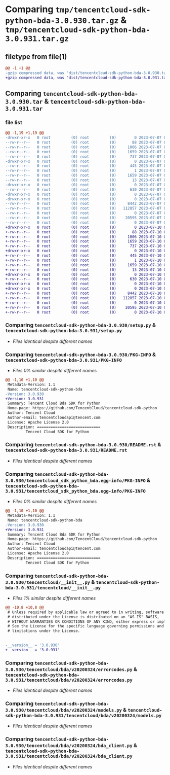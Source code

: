 # Comparing `tmp/tencentcloud-sdk-python-bda-3.0.930.tar.gz` & `tmp/tencentcloud-sdk-python-bda-3.0.931.tar.gz`

## filetype from file(1)

```diff
@@ -1 +1 @@
-gzip compressed data, was "dist/tencentcloud-sdk-python-bda-3.0.930.tar", last modified: Fri Jul  7 00:16:44 2023, max compression
+gzip compressed data, was "dist/tencentcloud-sdk-python-bda-3.0.931.tar", last modified: Mon Jul 10 00:30:44 2023, max compression
```

## Comparing `tencentcloud-sdk-python-bda-3.0.930.tar` & `tencentcloud-sdk-python-bda-3.0.931.tar`

### file list

```diff
@@ -1,19 +1,19 @@
-drwxr-xr-x   0 root         (0) root         (0)        0 2023-07-07 00:16:44.000000 tencentcloud-sdk-python-bda-3.0.930/
--rw-r--r--   0 root         (0) root         (0)       88 2023-07-07 00:16:44.000000 tencentcloud-sdk-python-bda-3.0.930/setup.cfg
--rw-r--r--   0 root         (0) root         (0)     1006 2023-07-07 00:16:43.000000 tencentcloud-sdk-python-bda-3.0.930/setup.py
--rw-r--r--   0 root         (0) root         (0)     1659 2023-07-07 00:16:44.000000 tencentcloud-sdk-python-bda-3.0.930/PKG-INFO
--rw-r--r--   0 root         (0) root         (0)      737 2023-07-07 00:16:43.000000 tencentcloud-sdk-python-bda-3.0.930/README.rst
-drwxr-xr-x   0 root         (0) root         (0)        0 2023-07-07 00:16:44.000000 tencentcloud-sdk-python-bda-3.0.930/tencentcloud_sdk_python_bda.egg-info/
--rw-r--r--   0 root         (0) root         (0)      445 2023-07-07 00:16:44.000000 tencentcloud-sdk-python-bda-3.0.930/tencentcloud_sdk_python_bda.egg-info/SOURCES.txt
--rw-r--r--   0 root         (0) root         (0)        1 2023-07-07 00:16:44.000000 tencentcloud-sdk-python-bda-3.0.930/tencentcloud_sdk_python_bda.egg-info/dependency_links.txt
--rw-r--r--   0 root         (0) root         (0)     1659 2023-07-07 00:16:44.000000 tencentcloud-sdk-python-bda-3.0.930/tencentcloud_sdk_python_bda.egg-info/PKG-INFO
--rw-r--r--   0 root         (0) root         (0)       13 2023-07-07 00:16:44.000000 tencentcloud-sdk-python-bda-3.0.930/tencentcloud_sdk_python_bda.egg-info/top_level.txt
-drwxr-xr-x   0 root         (0) root         (0)        0 2023-07-07 00:16:44.000000 tencentcloud-sdk-python-bda-3.0.930/tencentcloud/
--rw-r--r--   0 root         (0) root         (0)      630 2023-07-07 00:16:43.000000 tencentcloud-sdk-python-bda-3.0.930/tencentcloud/__init__.py
-drwxr-xr-x   0 root         (0) root         (0)        0 2023-07-07 00:16:44.000000 tencentcloud-sdk-python-bda-3.0.930/tencentcloud/bda/
-drwxr-xr-x   0 root         (0) root         (0)        0 2023-07-07 00:16:44.000000 tencentcloud-sdk-python-bda-3.0.930/tencentcloud/bda/v20200324/
--rw-r--r--   0 root         (0) root         (0)     8442 2023-07-07 00:16:43.000000 tencentcloud-sdk-python-bda-3.0.930/tencentcloud/bda/v20200324/errorcodes.py
--rw-r--r--   0 root         (0) root         (0)   112857 2023-07-07 00:16:43.000000 tencentcloud-sdk-python-bda-3.0.930/tencentcloud/bda/v20200324/models.py
--rw-r--r--   0 root         (0) root         (0)        0 2023-07-07 00:16:43.000000 tencentcloud-sdk-python-bda-3.0.930/tencentcloud/bda/v20200324/__init__.py
--rw-r--r--   0 root         (0) root         (0)    20595 2023-07-07 00:16:43.000000 tencentcloud-sdk-python-bda-3.0.930/tencentcloud/bda/v20200324/bda_client.py
--rw-r--r--   0 root         (0) root         (0)        0 2023-07-07 00:16:43.000000 tencentcloud-sdk-python-bda-3.0.930/tencentcloud/bda/__init__.py
+drwxr-xr-x   0 root         (0) root         (0)        0 2023-07-10 00:30:44.000000 tencentcloud-sdk-python-bda-3.0.931/
+-rw-r--r--   0 root         (0) root         (0)       88 2023-07-10 00:30:44.000000 tencentcloud-sdk-python-bda-3.0.931/setup.cfg
+-rw-r--r--   0 root         (0) root         (0)     1006 2023-07-10 00:30:44.000000 tencentcloud-sdk-python-bda-3.0.931/setup.py
+-rw-r--r--   0 root         (0) root         (0)     1659 2023-07-10 00:30:44.000000 tencentcloud-sdk-python-bda-3.0.931/PKG-INFO
+-rw-r--r--   0 root         (0) root         (0)      737 2023-07-10 00:30:44.000000 tencentcloud-sdk-python-bda-3.0.931/README.rst
+drwxr-xr-x   0 root         (0) root         (0)        0 2023-07-10 00:30:44.000000 tencentcloud-sdk-python-bda-3.0.931/tencentcloud_sdk_python_bda.egg-info/
+-rw-r--r--   0 root         (0) root         (0)      445 2023-07-10 00:30:44.000000 tencentcloud-sdk-python-bda-3.0.931/tencentcloud_sdk_python_bda.egg-info/SOURCES.txt
+-rw-r--r--   0 root         (0) root         (0)        1 2023-07-10 00:30:44.000000 tencentcloud-sdk-python-bda-3.0.931/tencentcloud_sdk_python_bda.egg-info/dependency_links.txt
+-rw-r--r--   0 root         (0) root         (0)     1659 2023-07-10 00:30:44.000000 tencentcloud-sdk-python-bda-3.0.931/tencentcloud_sdk_python_bda.egg-info/PKG-INFO
+-rw-r--r--   0 root         (0) root         (0)       13 2023-07-10 00:30:44.000000 tencentcloud-sdk-python-bda-3.0.931/tencentcloud_sdk_python_bda.egg-info/top_level.txt
+drwxr-xr-x   0 root         (0) root         (0)        0 2023-07-10 00:30:44.000000 tencentcloud-sdk-python-bda-3.0.931/tencentcloud/
+-rw-r--r--   0 root         (0) root         (0)      630 2023-07-10 00:30:44.000000 tencentcloud-sdk-python-bda-3.0.931/tencentcloud/__init__.py
+drwxr-xr-x   0 root         (0) root         (0)        0 2023-07-10 00:30:44.000000 tencentcloud-sdk-python-bda-3.0.931/tencentcloud/bda/
+drwxr-xr-x   0 root         (0) root         (0)        0 2023-07-10 00:30:44.000000 tencentcloud-sdk-python-bda-3.0.931/tencentcloud/bda/v20200324/
+-rw-r--r--   0 root         (0) root         (0)     8442 2023-07-10 00:30:44.000000 tencentcloud-sdk-python-bda-3.0.931/tencentcloud/bda/v20200324/errorcodes.py
+-rw-r--r--   0 root         (0) root         (0)   112857 2023-07-10 00:30:44.000000 tencentcloud-sdk-python-bda-3.0.931/tencentcloud/bda/v20200324/models.py
+-rw-r--r--   0 root         (0) root         (0)        0 2023-07-10 00:30:44.000000 tencentcloud-sdk-python-bda-3.0.931/tencentcloud/bda/v20200324/__init__.py
+-rw-r--r--   0 root         (0) root         (0)    20595 2023-07-10 00:30:44.000000 tencentcloud-sdk-python-bda-3.0.931/tencentcloud/bda/v20200324/bda_client.py
+-rw-r--r--   0 root         (0) root         (0)        0 2023-07-10 00:30:44.000000 tencentcloud-sdk-python-bda-3.0.931/tencentcloud/bda/__init__.py
```

### Comparing `tencentcloud-sdk-python-bda-3.0.930/setup.py` & `tencentcloud-sdk-python-bda-3.0.931/setup.py`

 * *Files identical despite different names*

### Comparing `tencentcloud-sdk-python-bda-3.0.930/PKG-INFO` & `tencentcloud-sdk-python-bda-3.0.931/PKG-INFO`

 * *Files 0% similar despite different names*

```diff
@@ -1,10 +1,10 @@
 Metadata-Version: 1.1
 Name: tencentcloud-sdk-python-bda
-Version: 3.0.930
+Version: 3.0.931
 Summary: Tencent Cloud Bda SDK for Python
 Home-page: https://github.com/TencentCloud/tencentcloud-sdk-python
 Author: Tencent Cloud
 Author-email: tencentcloudapi@tencent.com
 License: Apache License 2.0
 Description: ============================
         Tencent Cloud SDK for Python
```

### Comparing `tencentcloud-sdk-python-bda-3.0.930/README.rst` & `tencentcloud-sdk-python-bda-3.0.931/README.rst`

 * *Files identical despite different names*

### Comparing `tencentcloud-sdk-python-bda-3.0.930/tencentcloud_sdk_python_bda.egg-info/PKG-INFO` & `tencentcloud-sdk-python-bda-3.0.931/tencentcloud_sdk_python_bda.egg-info/PKG-INFO`

 * *Files 0% similar despite different names*

```diff
@@ -1,10 +1,10 @@
 Metadata-Version: 1.1
 Name: tencentcloud-sdk-python-bda
-Version: 3.0.930
+Version: 3.0.931
 Summary: Tencent Cloud Bda SDK for Python
 Home-page: https://github.com/TencentCloud/tencentcloud-sdk-python
 Author: Tencent Cloud
 Author-email: tencentcloudapi@tencent.com
 License: Apache License 2.0
 Description: ============================
         Tencent Cloud SDK for Python
```

### Comparing `tencentcloud-sdk-python-bda-3.0.930/tencentcloud/__init__.py` & `tencentcloud-sdk-python-bda-3.0.931/tencentcloud/__init__.py`

 * *Files 1% similar despite different names*

```diff
@@ -10,8 +10,8 @@
 # Unless required by applicable law or agreed to in writing, software
 # distributed under the License is distributed on an "AS IS" BASIS,
 # WITHOUT WARRANTIES OR CONDITIONS OF ANY KIND, either express or implied.
 # See the License for the specific language governing permissions and
 # limitations under the License.
 
 
-__version__ = '3.0.930'
+__version__ = '3.0.931'
```

### Comparing `tencentcloud-sdk-python-bda-3.0.930/tencentcloud/bda/v20200324/errorcodes.py` & `tencentcloud-sdk-python-bda-3.0.931/tencentcloud/bda/v20200324/errorcodes.py`

 * *Files identical despite different names*

### Comparing `tencentcloud-sdk-python-bda-3.0.930/tencentcloud/bda/v20200324/models.py` & `tencentcloud-sdk-python-bda-3.0.931/tencentcloud/bda/v20200324/models.py`

 * *Files identical despite different names*

### Comparing `tencentcloud-sdk-python-bda-3.0.930/tencentcloud/bda/v20200324/bda_client.py` & `tencentcloud-sdk-python-bda-3.0.931/tencentcloud/bda/v20200324/bda_client.py`

 * *Files identical despite different names*

